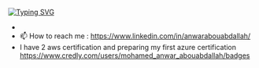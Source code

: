 
<a href="https://git.io/typing-svg"><img src="https://readme-typing-svg.demolab.com?font=Fira+Code&pause=1000&color=8A22F7&random=false&width=435&lines=+%F0%9F%8C%B1+I%E2%80%99m+Data+Scientist%2FCloud+engineer;+%F0%9F%91%80+Interested+in+ML%2FMLOps+;%F0%9F%92%9E%EF%B8%8F+Looking++to+collaborate+on+ML%2FDS;PHD+in+ML+%2F+2+AWS+certifs" alt="Typing SVG" /></a> 
 

- 
- 📫 How to reach me : https://www.linkedin.com/in/anwarabouabdallah/
- I have 2 aws certification and preparing my first azure certification https://www.credly.com/users/mohamed_anwar_abouabdallah/badges
 

<!---
mawro69/mawro69 is a ✨ special ✨ repository because its `README.md` (this file) appears on your GitHub profile.
You can click the Preview link to take a look at your changes.
--->

